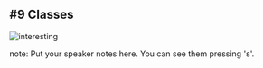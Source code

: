 ##  #9 Classes

![interesting](https://cdn.meme.am/instances/500x/72177693.jpg)
<!-- .element: class="fragment" -->

note:
    Put your speaker notes here.
    You can see them pressing 's'.
